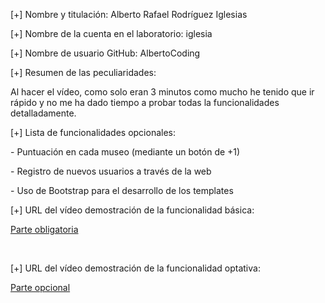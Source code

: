 <p>[+] Nombre y titulación: Alberto Rafael Rodríguez Iglesias</p>
<p>[+] Nombre de la cuenta en el laboratorio: iglesia</p>
<p>[+] Nombre de usuario GitHub: AlbertoCoding</p>
<p>[+] Resumen de las peculiaridades:</p>

 <p>Al hacer el vídeo, como solo eran 3 minutos como mucho he tenido que ir rápido y no me ha dado tiempo a probar todas la funcionalidades detalladamente.</p>
  
<p>[+] Lista de funcionalidades opcionales:</p>
 <p>- Puntuación en cada museo (mediante un botón de +1)</p>
 <p>- Registro de nuevos usuarios a través de la web</p>
 <p>- Uso de Bootstrap para el desarrollo de los templates</p>

<p>[+] URL del vídeo demostración de la funcionalidad básica:</p>
<p><a href="https://youtu.be/0B54_wJTcxl"> Parte obligatoria </a></p>
</br>
<p>[+] URL del vídeo demostración de la funcionalidad optativa:</p>
<p><a href="https://youtu.be/UyfRwCcRayQ"> Parte opcional</a></p>
